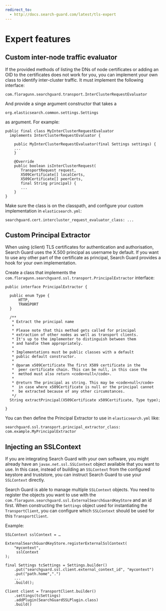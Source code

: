 ```yaml
---
redirect_to:
  - http://docs.search-guard.com/latest/tls-expert
---
```


# Expert features

## Custom inter-node traffic evaluator

If the provided methods of listing the DNs of node certificates or adding an OID to the certificates does not work for you, you can implement your own class to identify inter-cluster traffic. It must implement the following interface:

```
com.floragunn.searchguard.transport.InterClusterRequestEvaluator
```

And provide a singe argument constructor that takes a

```
org.elasticsearch.common.settings.Settings
```

as argument. For example:

```
public final class MyInterClusterRequestEvaluator
  implements InterClusterRequestEvaluator {
    
    public MyInterClusterRequestEvaluator(final Settings settings) {
    ...
    }

    @Override
    public boolean isInterClusterRequest(
       TransportRequest request,
       X509Certificate[] localCerts,
       X509Certificate[] peerCerts,
       final String principal) {
       ...
    }
}
```

Make sure the class is on the classpath, and configure your custom implementation in `elasticsearch.yml`:

```
searchguard.cert.intercluster_request_evaluator_class: ...
```

## Custom Principal Extractor

When using (client) TLS certificates for authentication and authorisation, Search Guard uses the X.500 principal as username by default. If you want to use any other part of the certificate as principal, Search Guard provides a hook for your own implementation.

Create a class that implements the `com.floragunn.searchguard.ssl.transport.PrincipalExtractor` interface:

```
public interface PrincipalExtractor {
    
  public enum Type {
      HTTP,
      TRANSPORT
  }

  /**
   * Extract the principal name
   * 
   * Please note that this method gets called for principal 
   * extraction of other nodes as well as transport clients. 
   * It's up to the implementer to distinguish between them
   * and handle them appropriately.
   * 
   * Implementations must be public classes with a default 
   * public default constructor.
   * 
   * @param x509Certificate The first X509 certificate in the 
   *  peer certificate chain. This can be null, in this case the 
   *  method must also return <code>null</code>.
   *
   * @return The principal as string. This may be <code>null</code>
   *  in case where x509Certificate is null or the principal cannot 
   *  be extracted because of any other circumstances.
   */
  String extractPrincipal(X509Certificate x509Certificate, Type type);

}
```

You can then define the Principal Extractor to use in `elasticsearch.yml` like:

```
searchguard.ssl.transport.principal_extractor_class: com.example.MyPrincipalExtractor
```
## Injecting an SSLContext

If you are integrating Search Guard with your own software, you might already have an `javax.net.ssl.SSLContext` object available that you want to use. In this case, instead of building an `SSLContext` from the configured keystore and truststore, you can instruct Search Guard to use your `SSLContext` directly.

Search Guard is able to manage multiple `SSLContext` objects. You need to register the objects you want to use with the `com.floragunn.searchguard.ssl.ExternalSearchGuardKeyStore` and an id first. When constructing the `Settings` object used for instantiating the `TransportClient`, you can configure which `SSLContext` should be used for this `TransportClient`.

Example:

```
SSLContext sslContext = …

ExternalSearchGuardKeyStore.registerExternalSslContext(
    "mycontext",
     sslContext
);

final Settings tcSettings = Settings.builder()
    .put("searchguard.ssl.client.external_context_id", "mycontext")
    .put("path.home",".")
    ...
    .build();

Client client = TransportClient.builder()
    .settings(tcSettings)
    .addPlugin(SearchGuardSSLPlugin.class)
    .build()
```

